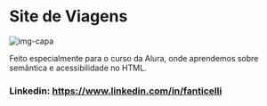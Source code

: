 # Site de Viagens

![img-capa](https://github.com/user-attachments/assets/40f1c331-faa7-47bd-a7b5-505554d4b611)

Feito especialmente para o curso da Alura, onde aprendemos sobre semântica e acessibilidade no HTML.

### Linkedin: https://www.linkedin.com/in/fanticelli
